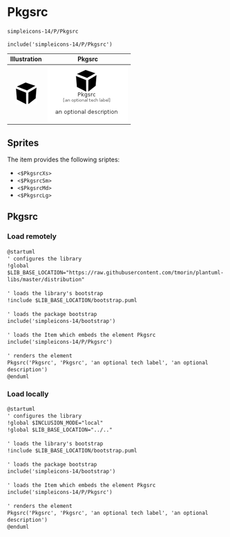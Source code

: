 # Pkgsrc


```text
simpleicons-14/P/Pkgsrc
```

```text
include('simpleicons-14/P/Pkgsrc')
```



| Illustration | Pkgsrc |
| :---: | :---: |
| ![illustration for Illustration](../../simpleicons-14/P/Pkgsrc.png) | ![illustration for Pkgsrc](../../simpleicons-14/P/Pkgsrc.Local.png) |



## Sprites
The item provides the following sriptes:

- `<$PkgsrcXs>`
- `<$PkgsrcSm>`
- `<$PkgsrcMd>`
- `<$PkgsrcLg>`





## Pkgsrc

### Load remotely
```plantuml
@startuml
' configures the library
!global $LIB_BASE_LOCATION="https://raw.githubusercontent.com/tmorin/plantuml-libs/master/distribution"

' loads the library's bootstrap
!include $LIB_BASE_LOCATION/bootstrap.puml

' loads the package bootstrap
include('simpleicons-14/bootstrap')

' loads the Item which embeds the element Pkgsrc
include('simpleicons-14/P/Pkgsrc')

' renders the element
Pkgsrc('Pkgsrc', 'Pkgsrc', 'an optional tech label', 'an optional description')
@enduml
```

### Load locally
```plantuml
@startuml
' configures the library
!global $INCLUSION_MODE="local"
!global $LIB_BASE_LOCATION="../.."

' loads the library's bootstrap
!include $LIB_BASE_LOCATION/bootstrap.puml

' loads the package bootstrap
include('simpleicons-14/bootstrap')

' loads the Item which embeds the element Pkgsrc
include('simpleicons-14/P/Pkgsrc')

' renders the element
Pkgsrc('Pkgsrc', 'Pkgsrc', 'an optional tech label', 'an optional description')
@enduml
```

